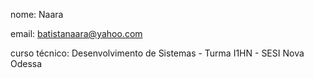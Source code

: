 nome: Naara 

email: batistanaara@yahoo.com

curso técnico: Desenvolvimento de Sistemas - Turma I1HN - SESI Nova Odessa
